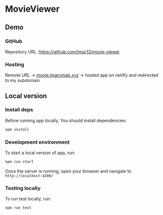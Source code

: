 # MovieViewer

## Demo

### GitHub

Repository URL: https://github.com/lmar13/movie-viewer

### Hosting

Remote URL -> [movie.lmarciniak.xyz](https://movie.lmarciniak.xyz) -> hosted app on netlify and redirected to my subdomain

## Local version

### Install deps

Before running app locally, You should install dependencies:

```bash
npm install
```

### Development environment

To start a local version of app, run:

```bash
npm run start
```

Once the server is running, open your browser and navigate to `http://localhost:4200/`

### Testing locally

To run test locally, run:

```bash
npm run test
```

